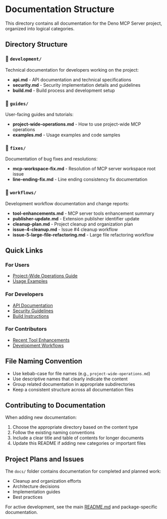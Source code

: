 # Documentation Structure

This directory contains all documentation for the Deno MCP Server project, organized into logical categories.

## Directory Structure

### 📁 `development/`
Technical documentation for developers working on the project:
- **api.md** - API documentation and technical specifications
- **security.md** - Security implementation details and guidelines  
- **build.md** - Build process and development setup

### 📁 `guides/`
User-facing guides and tutorials:
- **project-wide-operations.md** - How to use project-wide MCP operations
- **examples.md** - Usage examples and code samples

### 📁 `fixes/`
Documentation of bug fixes and resolutions:
- **mcp-workspace-fix.md** - Resolution of MCP server workspace root issue
- **line-ending-fix.md** - Line ending consistency fix documentation

### 📁 `workflows/`
Development workflow documentation and change reports:
- **tool-enhancements.md** - MCP server tools enhancement summary
- **publisher-update.md** - Extension publisher identifier update
- **cleanup-plan.md** - Project cleanup and organization plan
- **issue-4-cleanup.md** - Issue #4 cleanup workflow
- **issue-5-large-file-refactoring.md** - Large file refactoring workflow

## Quick Links

### For Users
- [Project-Wide Operations Guide](guides/project-wide-operations.md)
- [Usage Examples](guides/examples.md)

### For Developers  
- [API Documentation](development/api.md)
- [Security Guidelines](development/security.md)
- [Build Instructions](development/build.md)

### For Contributors
- [Recent Tool Enhancements](workflows/tool-enhancements.md)
- [Development Workflows](workflows/)

## File Naming Convention

- Use kebab-case for file names (e.g., `project-wide-operations.md`)
- Use descriptive names that clearly indicate the content
- Group related documentation in appropriate subdirectories
- Keep a consistent structure across all documentation files

## Contributing to Documentation

When adding new documentation:
1. Choose the appropriate directory based on the content type
2. Follow the existing naming conventions
3. Include a clear title and table of contents for longer documents
4. Update this README if adding new categories or important files

## Project Plans and Issues

The `docs/` folder contains documentation for completed and planned work:

- Cleanup and organization efforts
- Architecture decisions
- Implementation guides
- Best practices

For active development, see the main [README.md](../README.md) and package-specific documentation.
